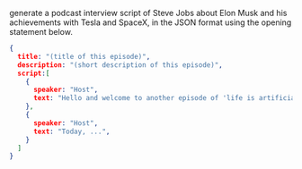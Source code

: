 generate a podcast interview script of Steve Jobs about Elon Musk and his achievements with Tesla and SpaceX, in the JSON format using the opening statement below. 

```json
{
  title: "(title of this episode)",
  description: "(short description of this episode)",
  script:[
    {
      speaker: "Host",
      text: "Hello and welcome to another episode of 'life is artificial', where we explore the cutting edge of technology, innovation, and what the future could look like.",
    },
    {
      speaker: "Host",
      text: "Today, ...",
    }
  ]
}
```

